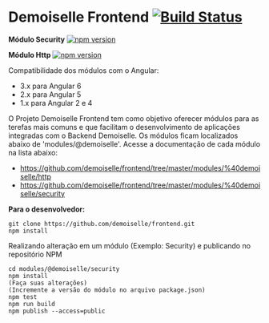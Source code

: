 # Demoiselle Frontend [![Build Status](https://travis-ci.org/demoiselle/frontend.svg?branch=master)](https://travis-ci.org/demoiselle/frontend)

**Módulo Security** [![npm version](https://badge.fury.io/js/%40demoiselle%2Fsecurity.svg)](https://badge.fury.io/js/%40demoiselle%2Fsecurity)

**Módulo Http** [![npm version](https://badge.fury.io/js/%40demoiselle%2Fhttp.svg)](https://badge.fury.io/js/%40demoiselle%2Fhttp)

Compatibilidade dos módulos com o Angular:
- 3.x para Angular 6
- 2.x para Angular 5
- 1.x para Angular 2 e 4


O Projeto Demoiselle Frontend tem como objetivo oferecer módulos para as terefas mais comuns e que facilitam o desenvolvimento de aplicações integradas com o Backend Demoiselle. Os módulos ficam localizados abaixo de 'modules/@demoiselle'. Acesse a documentação de cada módulo na lista abaixo:

* https://github.com/demoiselle/frontend/tree/master/modules/%40demoiselle/http
* https://github.com/demoiselle/frontend/tree/master/modules/%40demoiselle/security



**Para o desenvolvedor:**
```
git clone https://github.com/demoiselle/frontend.git
npm install
```

Realizando alteração em um módulo (Exemplo: Security) e publicando no repositório NPM
```
cd modules/@demoiselle/security
npm install
(Faça suas alterações)
(Incremente a versão do módulo no arquivo package.json)
npm test
npm run build
npm publish --access=public
```
